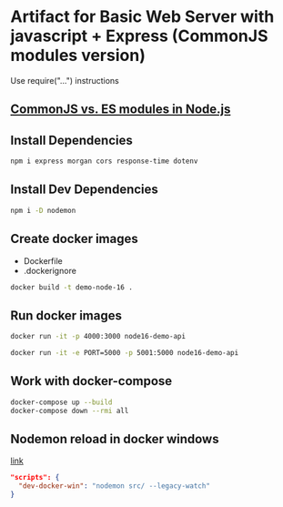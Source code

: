 # Artifact for Basic Web Server with javascript + Express (CommonJS modules version)

Use require("...") instructions

## [CommonJS vs. ES modules in Node.js](https://blog.logrocket.com/commonjs-vs-es-modules-node-js/)

## Install Dependencies

```bash
npm i express morgan cors response-time dotenv
```

## Install Dev Dependencies

```bash
npm i -D nodemon
```

## Create docker images

- Dockerfile
- .dockerignore

```bash
docker build -t demo-node-16 .
```

## Run docker images

```bash
docker run -it -p 4000:3000 node16-demo-api
```

```bash
docker run -it -e PORT=5000 -p 5001:5000 node16-demo-api
```

## Work with docker-compose

```bash
docker-compose up --build
docker-compose down --rmi all
```

## Nodemon reload in docker windows

[link](https://errorsfixing.com/nodemon-doesnt-restart-in-windows-docker-environment/)

```json
"scripts": {
  "dev-docker-win": "nodemon src/ --legacy-watch"
}
```
